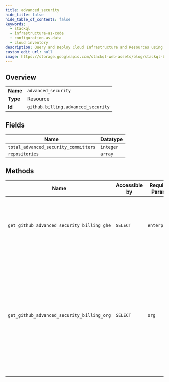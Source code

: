 ```yaml
---
title: advanced_security
hide_title: false
hide_table_of_contents: false
keywords:
  - stackql
  - infrastructure-as-code
  - configuration-as-data
  - cloud inventory
description: Query and Deploy Cloud Infrastructure and Resources using SQL
custom_edit_url: null
image: https://storage.googleapis.com/stackql-web-assets/blog/stackql-blog-post-featured-image.png
---
```

  
    

## Overview
<table><tbody>
<tr><td><b>Name</b></td><td><code>advanced_security</code></td></tr>
<tr><td><b>Type</b></td><td>Resource</td></tr>
<tr><td><b>Id</b></td><td><code>github.billing.advanced_security</code></td></tr>
</tbody></table>

## Fields
| Name | Datatype |
| ---- | -------- |
| `total_advanced_security_committers` | `integer` |
| `repositories` | `array` |
## Methods
| Name | Accessible by | Required Params | Description |
| ---- | ------------- | --------------- | ----------- |
| `get_github_advanced_security_billing_ghe` | `SELECT` | `enterprise` | Gets the GitHub Advanced Security active committers for an enterprise per repository.<br />Each distinct user login across all repositories is counted as a single Advanced Security seat, so the total_advanced_security_committers is not the sum of active_users for each repository. |
| `get_github_advanced_security_billing_org` | `SELECT` | `org` | Gets the GitHub Advanced Security active committers for an organization per repository.<br />Each distinct user login across all repositories is counted as a single Advanced Security seat, so the total_advanced_security_committers is not the sum of advanced_security_committers for each repository.<br />If this organization defers to an enterprise for billing, the total_advanced_security_committers returned from the organization API may include some users that are in more than one organization, so they will only consume a single Advanced Security seat at the enterprise level. |
